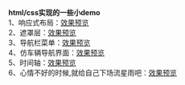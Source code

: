 **html/css实现的一些小demo** <br>
1、响应式布局：[效果预览](https://5iris5.github.io/Practice/media.html) <br>
2、遮罩层：[效果预览](https://5iris5.github.io/Practice/overlay.html) <br> 
3、导航栏菜单：[效果预览](https://5iris5.github.io/Practice/Navigation%20bar.html) <br>
4、仿车辆导航界面：[效果预览](https://5iris5.github.io/Practice/nav_car.html) <br>
5、时间轴：[效果预览](https://5iris5.github.io/Practice/timeline.html) <br>
6、心情不好的时候,就给自己下场流星雨吧：[效果预览](https://5iris5.github.io/Practice/stars.html)
